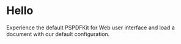 # Hello

Experience the default PSPDFKit for Web user interface and load a document with our default configuration.
